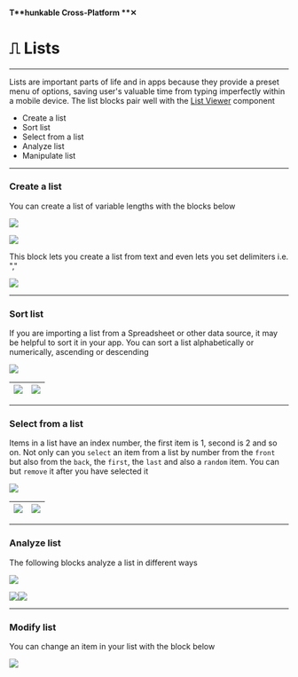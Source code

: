 #### T**hunkable Cross-Platform **✕

# ⎍ Lists

---

Lists are important parts of life and in apps because they provide a preset menu of options, saving user's valuable time from typing imperfectly within a mobile device. The list blocks pair well with the [List Viewer](/x/components/user-interface/list-viewer.md) component

* Create a list
* Sort list
* Select from a list
* Analyze list
* Manipulate list

---

### Create a list

You can create a list of variable lengths with the blocks below

![](/assets/blocks-lists-✕-fig-2.png)

![](/assets/blocks-lists-✕-fig-3.png)

This block lets you create a list from text and even lets you set delimiters i.e. ","

![](/assets/blocks-lists-✕-fig-8.png)

---

### Sort list

If you are importing a list from a Spreadsheet or other data source, it may be helpful to sort it in your app. You can sort a list alphabetically or numerically, ascending or descending

![](/assets/blocks-lists-✕-fig-9.png)

| ![](/assets/blocks-lists-✕-fig-10.png) | ![](/assets/blocks-lists-✕-fig-11.png) |
| :--- | :--- |


---

### Select from a list

Items in a list have an index number, the first item is 1, second is 2 and so on. Not only can you `select` an item from a list by number from the `front` but also from the `back`, the `first`, the `last` and also a `random` item. You can but  `remove` it after you have selected it

![](/assets/blocks-lists-✕-fig-5.png)

| ![](/assets/blocks-lists-✕-fig-12.png) | ![](/assets/blocks-lists-✕-fig-13.png) |
| :--- | :--- |


---

### Analyze list

The following blocks analyze a list in different ways

![](/assets/blocks-lists-✕-fig-4.png)

![](/assets/blocks-lists-✕-fig-1.png)![](/assets/blocks-lists-✕-fig-7.png)

---

### Modify list

You can change an item in your list with the block below

![](/assets/blocks-lists-✕-fig-6.png)





